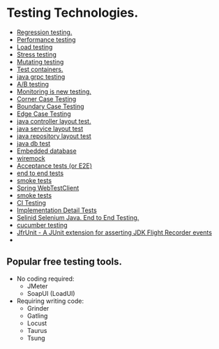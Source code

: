 # Testing Technologies.

* [Regression testing.]()
* [Performance testing]()
* [Load testing]()
* [Stress testing]()  
* [Mutating testing]()  
* [Test containers.]()
* [java grpc testing]()
* [A/B testing]()
* [Monitoring is new testing.]()
* [Corner Case Testing]()
* [Boundary Case Testing]()
* [Edge Case Testing]()
* [java controller layout test.]()
* [java service layout test]()
* [java repository layout test]()
* [java db test]()
* [Embedded database]()
* [wiremock]()
* [Acceptance tests (or E2E)]()
* [end to end tests]()
* [smoke tests]()
* [Spring WebTestClient]()
* [smoke tests]()
* [CI Testing]()
* [Implementation Detail Tests]()
* [Selinid Selenium Java. End to End Testing.]()
* [cucumber testing]()
* [JfrUnit - A JUnit extension for asserting JDK Flight Recorder events]()
* []()

## Popular free testing tools.
* No coding required:
  * JMeter
  * SoapUI (LoadUI)
* Requiring writing code:
  * Grinder
  * Gatling  
  * Locust 
  * Taurus 
  * Tsung 
